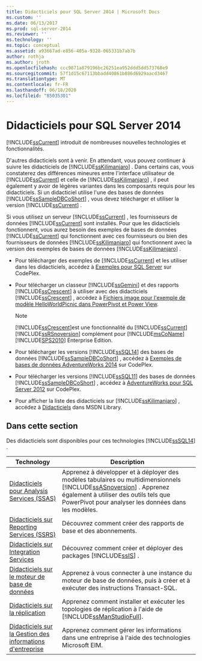 ```yaml
---
title: Didacticiels pour SQL Server 2014 | Microsoft Docs
ms.custom: ''
ms.date: 06/13/2017
ms.prod: sql-server-2014
ms.reviewer: ''
ms.technology: ''
ms.topic: conceptual
ms.assetid: a93667ad-e856-405a-9328-065331b7ab7b
author: rothja
ms.author: jroth
ms.openlocfilehash: ccc9871a879196bc26251ea952ddd5dd573768e9
ms.sourcegitcommit: 57f1d15c67113bbadd40861b886d6929aacd3467
ms.translationtype: MT
ms.contentlocale: fr-FR
ms.lasthandoff: 06/18/2020
ms.locfileid: "85035301"
---
```

# <a name="tutorials-for-sql-server-2014"></a>Didacticiels pour SQL Server 2014
  [!INCLUDE[ssCurrent](../includes/sscurrent-md.md)] introduit de nombreuses nouvelles technologies et fonctionnalités.  
  
 D'autres didacticiels sont à venir. En attendant, vous pouvez continuer à suivre les didacticiels de [!INCLUDE[ssKilimanjaro](../includes/sskilimanjaro-md.md)] . Dans certains cas, vous constaterez des différences mineures entre l'interface utilisateur de [!INCLUDE[ssCurrent](../includes/sscurrent-md.md)] et celle de [!INCLUDE[ssKilimanjaro](../includes/sskilimanjaro-md.md)] , il peut également y avoir de légères variantes dans les composants requis pour les didacticiels. Si un didacticiel utilise l'une des bases de données [!INCLUDE[ssSampleDBCoShort](../includes/sssampledbcoshort-md.md)] , vous devez télécharger et utiliser la version [!INCLUDE[ssCurrent](../includes/sscurrent-md.md)] .  
  
 Si vous utilisez un serveur [!INCLUDE[ssCurrent](../includes/sscurrent-md.md)] , les fournisseurs de données [!INCLUDE[ssCurrent](../includes/sscurrent-md.md)] sont installés. Pour que les didacticiels fonctionnent, vous aurez besoin des exemples de bases de données [!INCLUDE[ssCurrent](../includes/sscurrent-md.md)] qui fonctionnent avec ces fournisseurs ou bien des fournisseurs de données [!INCLUDE[ssKilimanjaro](../includes/sskilimanjaro-md.md)] qui fonctionnent avec la version des exemples de bases de données [!INCLUDE[ssKilimanjaro](../includes/sskilimanjaro-md.md)] .  
  
-   Pour télécharger des exemples de [!INCLUDE[ssCurrent](../includes/sscurrent-md.md)] et les utiliser dans les didacticiels, accédez à [Exemples pour SQL Server](https://social.technet.microsoft.com/wiki/contents/articles/3735.sql-server-samples-readme.aspx#About_Crescent_Sample_Images) sur CodePlex.  
  
-   Pour télécharger un classeur [!INCLUDE[ssGemini](../includes/ssgemini-md.md)] et des rapports [!INCLUDE[ssCrescent](../includes/sscrescent-md.md)] à utiliser avec des didacticiels [!INCLUDE[ssCrescent](../includes/sscrescent-md.md)] , accédez à [Fichiers image pour l'exemple de modèle HelloWorldPicnic dans PowerPivot et Power View](https://www.microsoft.com/download/details.aspx?id=26719).  
  
    > [!NOTE]  
    >  [!INCLUDE[ssCrescent](../includes/sscrescent-md.md)]est une fonctionnalité du [!INCLUDE[ssCurrent](../includes/sscurrent-md.md)] [!INCLUDE[ssRSnoversion](../includes/ssrsnoversion-md.md)] complément pour [!INCLUDE[msCoName](../includes/msconame-md.md)] [!INCLUDE[SPS2010](../includes/sps2010-md.md)] Enterprise Edition.  
  
-   Pour télécharger les versions [!INCLUDE[ssSQL14](../includes/sssql14-md.md)] des bases de données [!INCLUDE[ssSampleDBCoShort](../includes/sssampledbcoshort-md.md)] , accédez à [Exemples de bases de données AdventureWorks 2014](https://msftdbprodsamples.codeplex.com/releases/view/125550) sur CodePlex.  
  
-   Pour télécharger les versions [!INCLUDE[ssSQL11](../includes/sssql11-md.md)] des bases de données [!INCLUDE[ssSampleDBCoShort](../includes/sssampledbcoshort-md.md)] , accédez à [AdventureWorks pour SQL Server 2012](https://msftdbprodsamples.codeplex.com/releases/view/55330) sur CodePlex.  
  
-   Pour afficher la liste des didacticiels sur [!INCLUDE[ssKilimanjaro](../includes/sskilimanjaro-md.md)] , accédez à [Didacticiels](https://msdn.microsoft.com/library/ms167593.aspx) dans MSDN Library.  
  
## <a name="in-this-section"></a>Dans cette section  
 Des didacticiels sont disponibles pour ces technologies [!INCLUDE[ssSQL14](../includes/sssql14-md.md)] .  
  
|Technology|Description|  
|----------------|-----------------|  
|[Didacticiels pour Analysis Services &#40;SSAS&#41;](https://docs.microsoft.com/analysis-services/analysis-services-tutorials-ssas)|Apprenez à développer et à déployer des modèles tabulaires ou multidimensionnels [!INCLUDE[ssASnoversion](../includes/ssasnoversion-md.md)] . Apprenez également à utiliser des outils tels que PowerPivot pour analyser les données dans les modèles.|  
|[Didacticiels sur Reporting Services &#40;SSRS&#41;](../reporting-services/reporting-services-tutorials-ssrs.md)|Découvrez comment créer des rapports de base et des abonnements.|  
|[Didacticiels sur Integration Services](../integration-services/integration-services-tutorials.md)|Découvrez comment créer et déployer des packages [!INCLUDE[ssIS](../includes/ssis-md.md)] .|  
|[Didacticiels sur le moteur de base de données](../relational-databases/database-engine-tutorials.md)|Apprenez à vous connecter à une instance du moteur de base de données, puis à créer et à exécuter des instructions Transact-SQL.|  
|[Didacticiels sur la réplication](../relational-databases/replication/replication-tutorials.md)|Apprenez comment installer et exécuter les topologies de réplication à l'aide de [!INCLUDE[ssManStudioFull](../includes/ssmanstudiofull-md.md)].|  
|[Didacticiels sur la Gestion des informations d'entreprise](../../2014/tutorials/enterprise-information-management-tutorials.md)|Apprenez comment gérer les informations dans une entreprise à l'aide des technologies Microsoft EIM.|  
  
